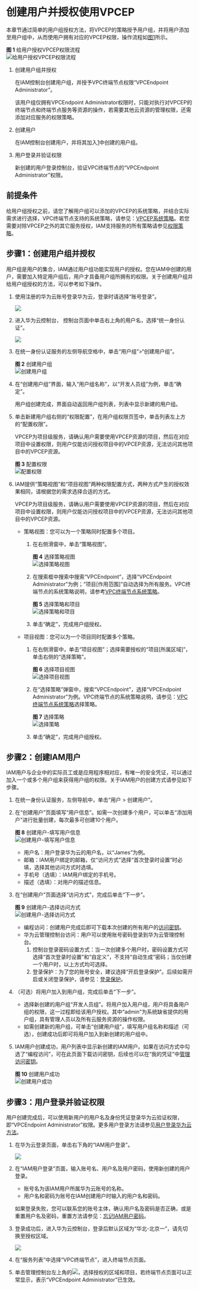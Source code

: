 # 创建用户并授权使用VPCEP<a name="vpcep_ug_0003"></a>

本章节通过简单的用户组授权方法，将VPCEP的策略授予用户组，并将用户添加至用户组中，从而使用户拥有对应的VPCEP权限，操作流程如[图1](#zh-cn_topic_0173481716_zh-cn_topic_0172268189_fig12481104618719)所示。

**图 1**  给用户授权VPCEP权限流程<a name="zh-cn_topic_0173481716_zh-cn_topic_0172268189_fig12481104618719"></a>  
![](figures/给用户授权VPCEP权限流程.jpg "给用户授权VPCEP权限流程")

1.  <a name="zh-cn_topic_0173481716_zh-cn_topic_0172268189_li10269636890"></a>创建用户组并授权

    在IAM控制台创建用户组，并授予VPC终端节点权限“VPCEndpoint Administrator”。

    该用户组仅拥有VPCEndpoint Administrator权限时，只能对执行对VPCEP的终端节点和终端节点服务等资源的操作，若需要其他云资源的管理权限，还需添加对应服务的权限策略。

2.  创建用户

    在IAM控制台创建用户，并将其加入[1](#zh-cn_topic_0173481716_zh-cn_topic_0172268189_li10269636890)中创建的用户组。

3.  用户登录并验证权限

    新创建的用户登录控制台，验证VPC终端节点的“VPCEndpoint Administrator”权限。


## 前提条件<a name="zh-cn_topic_0173481716_zh-cn_topic_0172268189_section1778196161211"></a>

给用户组授权之前，请您了解用户组可以添加的VPCEP的系统策略，并结合实际需求进行选择，VPC终端节点支持的系统策略，请参见：[VPCEP系统策略](https://support.huaweicloud.com/productdesc-vpcep/vpcep_pd_0001.html)。若您需要对除VPCEP之外的其它服务授权，IAM支持服务的所有策略请参见[权限策略](https://support.huaweicloud.com/usermanual-permissions/zh-cn_topic_0063498930.html)。

## 步骤1：创建用户组并授权<a name="zh-cn_topic_0173481716_zh-cn_topic_0172268189_section11762195801415"></a>

用户组是用户的集合，IAM通过用户组功能实现用户的授权。您在IAM中创建的用户，需要加入特定用户组后，用户才具备用户组所拥有的权限。关于创建用户组并给用户组授权的方法，可以参考如下操作。

1.  使用注册的华为云账号登录华为云，登录时请选择“账号登录”。

    ![](figures/zh-cn_image_0212841836.png)

2.  进入华为云控制台， 控制台页面中单击右上角的用户名，选择“统一身份认证”。

    ![](figures/2.png)

3.  在统一身份认证服务的左侧导航空格中，单击“用户组”\>“创建用户组”。

    **图 2**  创建用户组<a name="fig391584718488"></a>  
    ![](figures/创建用户组.png "创建用户组")

4.  在“创建用户组”界面，输入“用户组名称”，以“开发人员组”为例，单击“确定”。

    用户组创建完成，界面自动返回用户组列表，列表中显示新建的用户组。

5.  单击新建用户组右侧的“权限配置”，在用户组权限页签中，单击列表左上方的“配置权限”。

    VPCEP为项目级服务，请确认用户需要使用VPCEP资源的项目，然后在对应项目中设置权限，则用户仅能访问授权项目中的VPCEP资源，无法访问其他项目中的VPCEP资源。

    **图 3**  配置权限<a name="fig16616224114915"></a>  
    ![](figures/配置权限.png "配置权限")

6.  IAM提供“策略视图”和“项目视图”两种权限配置方式，两种方式产生的授权效果相同，请根据您的需求选择合适的方式。

    VPCEP为项目级服务，请确认用户需要使用VPCEP资源的项目，然后在对应项目中设置权限，则用户仅能访问授权项目中的VPCEP资源，无法访问其他项目中的VPCEP资源。

    -   策略视图：您可以为一个策略同时配置多个项目。
        1.  在右侧滑窗中，单击“策略视图”。

            **图 4**  选择策略视图<a name="fig71079655214"></a>  
            ![](figures/选择策略视图.png "选择策略视图")

        2.  在搜索框中搜索中搜索“VPCEndpoint”，选择“VPCEndpoint Administrator”为例；“项目\[作用范围\]”自动选择为所有服务。VPC终端节点的系统策略说明，请参考[VPC终端节点系统策略](https://support.huaweicloud.com/productdesc-vpcep/vpcep_pd_0001.html)。

            **图 5**  选择策略和项目<a name="fig1678321715217"></a>  
            ![](figures/选择策略和项目.png "选择策略和项目")

        3.  单击“确定”，完成用户组授权。

    -   项目视图：您可以为一个项目同时配置多个策略。
        1.  在右侧滑窗中，单击“项目视图”；选择需要授权的“项目\[所属区域\]”，单击右侧的“选择策略”。

            **图 6**  选择项目视图<a name="fig658901021918"></a>  
            ![](figures/选择项目视图.png "选择项目视图")

        2.  在“选择策略”弹窗中，搜索“VPCEndpoint”，选择“VPCEndpoint Administrator”为例。VPC终端节点的系统策略说明，请参见：[VPC终端节点系统策略](https://support.huaweicloud.com/productdesc-vpcep/vpcep_pd_0001.html)选择策略。

            **图 7**  选择策略<a name="fig1261819424562"></a>  
            ![](figures/选择策略.png "选择策略")

        3.  单击“确定”，完成用户组授权。



## 步骤2：创建IAM用户<a name="section13807204519283"></a>

IAM用户与企业中的实际员工或是应用程序相对应，有唯一的安全凭证，可以通过加入一个或多个用户组来获得用户组的权限。关于IAM用户的创建方式请参见如下步骤。

1.  在统一身份认证服务，左侧导航中，单击“用户 \> 创建用户”。
2.  在“创建用户”页面填写“用户信息”。如需一次创建多个用户，可以单击“添加用户”进行批量创建，每次最多可创建10个用户。

    **图 8**  创建用户-填写用户信息<a name="fig392129400"></a>  
    ![](figures/创建用户-填写用户信息.png "创建用户-填写用户信息")

    -   用户名：用户登录华为云的用户名，以“James”为例。
    -   邮箱：IAM用户绑定的邮箱，仅“访问方式”选择“首次登录时设置”时必填，选择其他访问方式时选填。
    -   手机号（选填）：IAM用户绑定的手机号。
    -   描述（选填）：对用户的描述信息。

3.  在“创建用户”页面选择“访问方式”，完成后单击“下一步”。

    **图 9**  创建用户-选择访问方式<a name="fig1922015421608"></a>  
    ![](figures/创建用户-选择访问方式.png "创建用户-选择访问方式")

    -   编程访问：创建用户完成后即可下载本次创建的所有用户的[访问密钥](https://support.huaweicloud.com/usermanual-ca/zh-cn_topic_0046606340.html)。
    -   华为云管理控制台访问：用户可以使用账号密码登录到华为云管理控制台。
        1.  控制台登录密码设置方式：当一次创建多个用户时，密码设置方式可选择“首次登录时设置”和“自定义”，不支持“自动生成”密码；当仅创建一个用户时，以上方式均可选择。
        2.  登录保护：为了您的账号安全，建议选择“开启登录保护”。后续如需开启或关闭登录保护，请参见：[登录保护](https://support.huaweicloud.com/usermanual-iam/zh-cn_topic_0079477316.html)。

4.  （可选）将用户加入到用户组，完成后单击“下一步”。
    -   选择新创建的用户组“开发人员组”。将用户加入用户组，用户将具备用户组的权限，这一过程即给该用户授权。其中“admin”为系统缺省提供的用户组，具有管理人员以及所有云服务资源的操作权限。
    -   如需创建新的用户组，可单击“创建用户组”，填写用户组名称和描述（可选），创建成功后即可将用户加入到新创建的用户组中。

5.  IAM用户创建成功，用户列表中显示新创建的IAM用户。如果在访问方式中勾选了“编程访问”，可在此页面下载访问密钥，后续也可以在“我的凭证”中[管理访问密钥](https://support.huaweicloud.com/usermanual-ca/zh-cn_topic_0046606340.html)。

    **图 10**  创建用户成功<a name="fig14673620213"></a>  
    ![](figures/创建用户成功.png "创建用户成功")


## 步骤3：用户登录并验证权限<a name="zh-cn_topic_0173481716_zh-cn_topic_0172268189_section1761917416202"></a>

用户创建完成后，可以使用新用户的用户名及身份凭证登录华为云验证权限，即“VPCEndpoint Administrator”权限。更多用户登录方法请参见[用户登录华为云方法](https://support.huaweicloud.com/qs-iam/iam_01_0031.html#section2)。

1.  在华为云登录页面，单击右下角的“IAM用户登录”。

    ![](figures/IAM用户中国站.png)

2.  在“IAM用户登录”页面，输入账号名、用户名及用户密码，使用新创建的用户登录。

    -   账号名为该IAM用户所属华为云账号的名称。
    -   用户名和密码为账号在IAM创建用户时输入的用户名和密码。

    如果登录失败，您可以联系您的账号主体，确认用户名及密码是否正确，或是重置用户名及密码，重置方法请参见：[忘记IAM用户密码](https://support.huaweicloud.com/iam_faq/iam_01_0314.html#section1)。

3.  登录成功后，进入华为云控制台，登录后默认区域为“华北-北京一”，请先切换至授权区域。

    ![](figures/zh-cn_image_0208804708.png)

4.  在“服务列表”中选择“VPC终端节点”，进入终端节点页面。
5.  单击管理控制台左上角的![](figures/q00355783-云计算开发部-公有云_IaaS-image-541f928f-f9be-4dd9-89fb-50ccdfaeb744.png)，选择授权的区域和项目，若终端节点页面可以正常显示，表示“VPCEndpoint Administrator”已生效。

